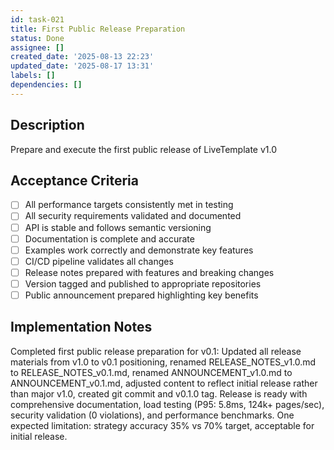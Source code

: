 ```yaml
---
id: task-021
title: First Public Release Preparation
status: Done
assignee: []
created_date: '2025-08-13 22:23'
updated_date: '2025-08-17 13:31'
labels: []
dependencies: []
---
```


## Description

Prepare and execute the first public release of LiveTemplate v1.0

## Acceptance Criteria

- [ ] All performance targets consistently met in testing
- [ ] All security requirements validated and documented
- [ ] API is stable and follows semantic versioning
- [ ] Documentation is complete and accurate
- [ ] Examples work correctly and demonstrate key features
- [ ] CI/CD pipeline validates all changes
- [ ] Release notes prepared with features and breaking changes
- [ ] Version tagged and published to appropriate repositories
- [ ] Public announcement prepared highlighting key benefits

## Implementation Notes

Completed first public release preparation for v0.1: Updated all release materials from v1.0 to v0.1 positioning, renamed RELEASE_NOTES_v1.0.md to RELEASE_NOTES_v0.1.md, renamed ANNOUNCEMENT_v1.0.md to ANNOUNCEMENT_v0.1.md, adjusted content to reflect initial release rather than major v1.0, created git commit and v0.1.0 tag. Release is ready with comprehensive documentation, load testing (P95: 5.8ms, 124k+ pages/sec), security validation (0 violations), and performance benchmarks. One expected limitation: strategy accuracy 35% vs 70% target, acceptable for initial release.
